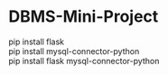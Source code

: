 # DBMS-Mini-Project

pip install flask <br>
pip install mysql-connector-python <br>
pip install flask mysql-connector-python <br>
